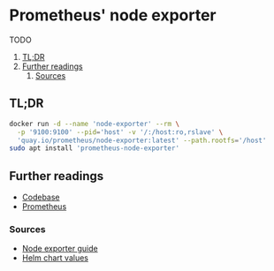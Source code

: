 # Prometheus' node exporter

TODO

1. [TL;DR](#tldr)
1. [Further readings](#further-readings)
   1. [Sources](#sources)

## TL;DR

```sh
docker run -d --name 'node-exporter' --rm \
  -p '9100:9100' --pid='host' -v '/:/host:ro,rslave' \
  'quay.io/prometheus/node-exporter:latest' --path.rootfs='/host'
sudo apt install 'prometheus-node-exporter'
```

## Further readings

- [Codebase]
- [Prometheus]

### Sources

- [Node exporter guide]
- [Helm chart values]

<!--
  Reference
  ═╬═Time══
  -->

<!-- Knowledge base -->
[prometheus]: README.md

<!-- Upstream -->
[codebase]: https://github.com/prometheus/node_exporter
[helm chart values]: https://github.com/prometheus-community/helm-charts/tree/main/charts/prometheus-node-exporter
[node exporter guide]: https://prometheus.io/docs/guides/node-exporter/
